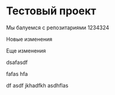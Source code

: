 # Тестовый проект 

Мы балуемся с репозитариями 1234324


Новые изменения


Еще изменения


dsafasdf


fafas hfa 

df asdf jkhadfkh asdhflas